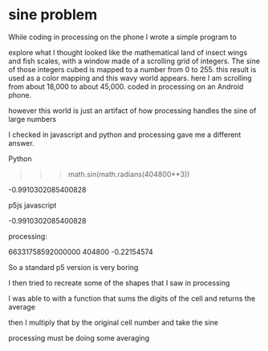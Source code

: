 # sine problem

While coding in processing on the phone I wrote a simple program to

explore what I thought looked like  the mathematical land of insect wings and fish scales, with a window made of a scrolling grid of integers. The sine of those integers cubed is mapped to a number from 0 to 255. this result is used as a color mapping and this wavy world appears. here I am scrolling from about 18,000 to about 45,000. coded in processing on an Android phone.

however this world is just an artifact of how processing handles the sine of large numbers 

I checked in javascript and python and processing gave me a different answer.

Python

>>> math.sin(math.radians(404800**3))

-0.9910302085400828


p5js javascript

-0.9910302085400828

processing:

66331758592000000 404800 -0.22154574


So a standard p5 version is very boring

I then tried to recreate some of the shapes that I saw in processing 

I was able to with a function that sums the digits of the cell and returns the average

then I multiply that by the original cell number and take the sine

processing must be doing some averaging 